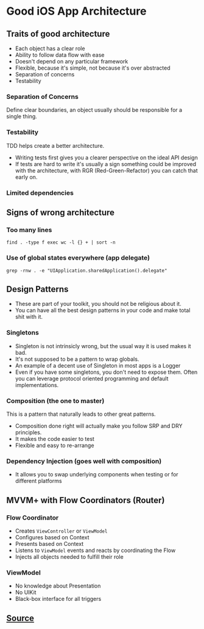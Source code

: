 # Good iOS App Architecture

## Traits of good architecture
- Each object has a clear role
- Ability to follow data flow with ease
- Doesn't depend on any particular framework
- Flexible, because it's simple, not because it's over abstracted
- Separation of concerns
- Testability

### Separation of Concerns

Define clear boundaries, an object usually should be responsible for a single thing.

### Testability

TDD helps create a better architecture.
- Writing tests first gives you a clearer perspective on the ideal API design
- If tests are hard to write it's usually a sign something could be improved with the architecture, with RGR (Red-Green-Refactor) you can catch that early on.

### Limited dependencies

## Signs of wrong architecture

### Too many lines

```
find . -type f exec wc -l {} + | sort -n
```

### Use of global states everywhere (app delegate)

```
grep -rnw . -e "UIApplication.sharedApplication().delegate"
```

## Design Patterns

- These are part of your toolkit, you should not be religious about it.
- You can have all the best design patterns in your code and make total shit with it.

### Singletons

- Singleton is not intrinsicly wrong, but the usual way it is used makes it bad.
- It's not supposed to be a pattern to wrap globals.
- An example of a decent use of Singleton in most apps is a Logger
- Even if you have some singletons, you don't need to expose them. Often you can leverage protocol oriented programming and default implementations.

### Composition (the one to master)

This is a pattern that naturally leads to other great patterns.

- Composition done right will actually make you follow SRP and DRY principles.
- It makes the code easier to test
- Flexible and easy to re-arrange

### Dependency Injection (goes well with composition)

- It allows you to swap underlying components when testing or for different platforms

## MVVM+ with Flow Coordinators (Router)

### Flow Coordinator

- Creates `ViewController` or `ViewModel`
- Configures based on Context
- Presents based on Context
- Listens to `ViewModel` events and reacts by coordinating the Flow
- Injects all objects needed to fulfill their role

### ViewModel

- No knowledge about Presentation
- No UIKit
- Black-box interface for all triggers

## [Source](20210305-good-ios-application-architecture.md)